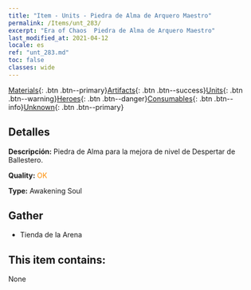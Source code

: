 ```yaml
---
title: "Item - Units - Piedra de Alma de Arquero Maestro"
permalink: /Items/unt_283/
excerpt: "Era of Chaos  Piedra de Alma de Arquero Maestro"
last_modified_at: 2021-04-12
locale: es
ref: "unt_283.md"
toc: false
classes: wide
---
```

 [Materials](/es/Items/){: .btn .btn--primary}[Artifacts](/es/Items/Artifacts/){: .btn .btn--success}[Units](/es/Items/Units/){: .btn .btn--warning}[Heroes](/es/Items/Heroes/){: .btn .btn--danger}[Consumables](/es/Items/Consumables/){: .btn .btn--info}[Unknown](/es/Items/Unknown/){: .btn .btn--primary}

## Detalles
 **Descripción:** Piedra de Alma para la mejora de nivel de Despertar de Ballestero.

 **Quality:** <span style="color: #FF8C00">OK</span>

 **Type:** Awakening Soul

## Gather

*    Tienda de la Arena 

## This item contains:

  None

